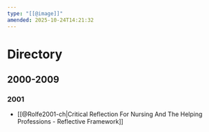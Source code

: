 ```yaml
---
type: "[[@image]]"
amended: 2025-10-24T14:21:32
---
```


# Directory
## 2000-2009
### 2001
- [[@Rolfe2001-ch|Critical Reflection For Nursing And The Helping Professions - Reflective Framework]]
